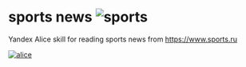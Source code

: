 # sports news ![sports](https://github.com/alexvolchetsky/sports/workflows/sports/badge.svg)
Yandex Alice skill for reading sports news from https://www.sports.ru


[![alice](https://dialogs.s3.yandex.net/badges/v1-term1.svg)](https://dialogs.yandex.ru/store/skills/362fd0c9-novosti-sports-ru?utm_source=https://github.com&utm_medium=badge&utm_campaign=v1&utm_term=d1)
